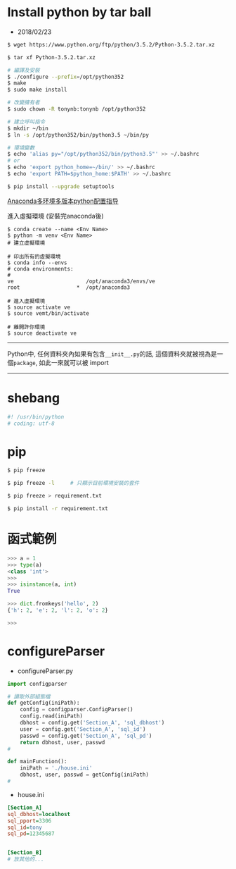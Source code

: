 

# Install python by tar ball
- 2018/02/23
```sh
$ wget https://www.python.org/ftp/python/3.5.2/Python-3.5.2.tar.xz

$ tar xf Python-3.5.2.tar.xz

# 編譯及安裝
$ ./configure --prefix=/opt/python352
$ make
$ sudo make install 

# 改變擁有者
$ sudo chown -R tonynb:tonynb /opt/python352

# 建立呼叫指令
$ mkdir ~/bin
$ ln -s /opt/python352/bin/python3.5 ~/bin/py

# 環境變數
$ echo 'alias py="/opt/python352/bin/python3.5"' >> ~/.bashrc
# or
$ echo 'export python_home=~/bin/' >> ~/.bashrc
$ echo 'export PATH=$python_home:$PATH' >> ~/.bashrc

```


```sh
$ pip install --upgrade setuptools
```



[Anaconda多环境多版本python配置指导](https://www.jianshu.com/p/d2e15200ee9b)

進入虛擬環境 (安裝完anaconda後)
```
$ conda create --name <Env Name>
$ python -m venv <Env Name>
# 建立虛擬環境

# 印出所有的虛擬環境
$ conda info --envs
# conda environments:
#
ve                       /opt/anaconda3/envs/ve
root                  *  /opt/anaconda3

# 進入虛擬環境
$ source activate ve
$ source vemt/bin/activate

# 離開許你環境
$ source deactivate ve
```

---
Python中, 任何資料夾內如果有包含`__init__.py`的話, 這個資料夾就被視為是一個`package`, 如此一來就可以被 import


---

# shebang
```py
#! /usr/bin/python
# coding: utf-8

```

# pip
```sh
$ pip freeze

$ pip freeze -l     # 只顯示目前環境安裝的套件

$ pip freeze > requirement.txt

$ pip install -r requirement.txt
```

# 函式範例
```py
>>> a = 1
>>> type(a)
<class 'int'>
>>>
>>> isinstance(a, int)
True

>>> dict.fromkeys('hello', 2)
{'h': 2, 'e': 2, 'l': 2, 'o': 2}

>>> 
```

# configureParser

- configureParser.py
```py
import configparser

# 讀取外部組態檔
def getConfig(iniPath):
    config = configparser.ConfigParser()
    config.read(iniPath)
    dbhost = config.get('Section_A', 'sql_dbhost')
    user = config.get('Section_A', 'sql_id')
    passwd = config.get('Section_A', 'sql_pd')
    return dbhost, user, passwd
#

def mainFunction():
    iniPath = './house.ini'
    dbhost, user, passwd = getConfig(iniPath)
#
```

- house.ini
```ini
[Section_A]
sql_dbhost=localhost
sql_pport=3306
sql_id=tony
sql_pd=12345687


[Section_B]
# 放其他的...
```